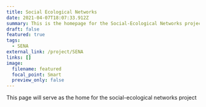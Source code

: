 ```yaml
---
title: Social Ecological Networks
date: 2021-04-07T18:07:33.912Z
summary: This is the homepage for the Social-Ecological Networks project
draft: false
featured: true
tags:
  - SENA
external_link: /project/SENA
links: []
image:
  filename: featured
  focal_point: Smart
  preview_only: false
---
```

This page will serve as the home for the social-ecological networks project
